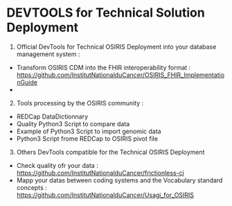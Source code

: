 # DEVTOOLS for Technical Solution Deployment

1) Official DevTools for Technical OSIRIS Deployment into your database management system :
- Transform OSIRIS CDM into the FHIR interoperability format : https://github.com/InstitutNationalduCancer/OSIRIS_FHIR_ImplementationGuide
- 

2) Tools processing by the OSIRIS community :
- REDCap DataDictionnary
- Quality Python3 Script to compare data
- Example of Python3 Script to import genomic data
- Python3 Script frome REDCap to OSIRIS pivot file

3) Others DevTools compatible for the Technical OSIRIS Deployment
- Check quality ofr your data : https://github.com/InstitutNationalduCancer/frictionless-ci
- Mapp your datas between coding systems and the Vocabulary standard concepts : https://github.com/InstitutNationalduCancer/Usagi_for_OSIRIS
